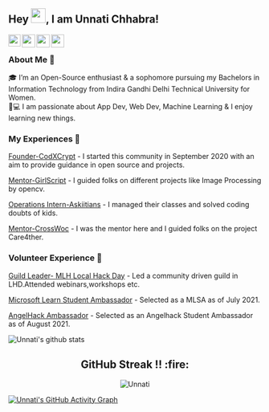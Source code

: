 ## Hey <img src="https://github.com/TheDudeThatCode/TheDudeThatCode/blob/master/Assets/Hi.gif" width="29px">,  I am Unnati Chhabra!

<a href="https://www.linkedin.com/in/unnati-chhabra-/">
  <img align="left" width="24px" src="https://cdn.jsdelivr.net/npm/simple-icons@v3/icons/linkedin.svg"  />
</a>
<a href="https://twitter.com/Unnati_twts">
  <img align="left" width="26px" src="https://cdn.jsdelivr.net/npm/simple-icons@v3/icons/twitter.svg" />
</a>
<a href="mailto:chhabraunnati324@gmail.com">
  <img align="left" width="26px" src="https://cdn.jsdelivr.net/npm/simple-icons@v3/icons/gmail.svg" />
</a>
<a href="https://www.youtube.com/channel/UCInFaJ1OUf5UGl5soiO_8ng">
  <img align="left" width="26px" src="https://cdn.jsdelivr.net/npm/simple-icons@v3/icons/youtube.svg" />
</a>

<br />

### About Me 🙌
🎓 I’m an Open-Source enthusiast & a sophomore pursuing my Bachelors in Information Technology from Indira Gandhi Delhi Technical University for Women. </br>
👨💻  I am passionate about App Dev, Web Dev, Machine Learning & I enjoy learning new things. </br>

### My Experiences 🙌
[Founder-CodXCrypt](https://github.com/CodXCrypt) - I started this community in September 2020 with an aim to provide guidance in open source and projects.

[Mentor-GirlScript](https://gssoc.girlscript.tech/) - I guided folks on different projects like Image Processing by opencv.

[Operations Intern-Askiitians](https://www.askiitians.com/) - I managed their classes and solved coding doubts of kids.

[Mentor-CrossWoc](https://crosswoc.ieeedtu.in/) - I was the mentor here and I guided folks on the project Care4ther.

### Volunteer Experience 🚀

[Guild Leader- MLH Local Hack Day](https://localhackday.mlh.io/) - Led a community driven guild in LHD.Attended webinars,workshops etc.

[Microsoft Learn Student Ambassador](https://studentambassadors.microsoft.com/) - Selected as a MLSA as of July 2021.

[AngelHack Ambassador](https://angelhack.com/ambassadors/) - Selected as an Angelhack Student Ambassador as of August 2021.


![Unnati's github stats](https://github-readme-stats.vercel.app/api?username=unnati914&show_icons=true&hide_border=true)
<br />

<h2 align="center">GitHub Streak !! :fire:</h2> 
<p  align="center">
<img align="Center" src="https://github-readme-streak-stats.herokuapp.com/?user=unnati914&)" alt="Unnati" />
</p>


[![Unnati's GitHub Activity Graph](https://activity-graph.herokuapp.com/graph?username=unnati914&bg_color=000000&color=FFFFFF&line=FFFFFF&point=00FF00)](https://github.com/unnati914/github-readme-activity-graph)








